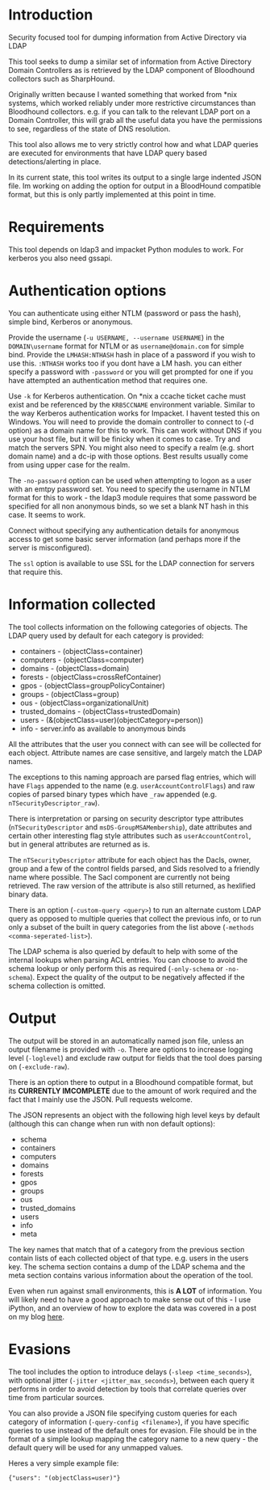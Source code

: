 # Introduction
Security focused tool for dumping information from Active Directory via LDAP

This tool seeks to dump a similar set of information from Active Directory Domain Controllers as is retrieved by the LDAP component of Bloodhound collectors such as SharpHound. 

Originally written because I wanted something that worked from *nix systems, which worked reliably under more restrictive circumstances than Bloodhound collectors. e.g. if you can talk to the relevant LDAP port on a Domain Controller, this will grab all the useful data you have the permissions to see, regardless of the state of DNS resolution.

This tool also allows me to very strictly control how and what LDAP queries are executed for environments that have LDAP query based detections/alerting in place.

In its current state, this tool writes its output to a single large indented JSON file. Im working on adding the option for output in a BloodHound compatible format, but this is only partly implemented at this point in time.

# Requirements

This tool depends on ldap3 and impacket Python modules to work. For kerberos you also need gssapi.

# Authentication options

You can authenticate using either NTLM (password or pass the hash), simple bind, Kerberos or anonymous.

Provide the username (`-u USERNAME, --username USERNAME`) in the `DOMAIN\username` format for NTLM or as `username@domain.com` for simple bind. Provide the `LMHASH:NTHASH` hash in place of a password if you wish to use this. `:NTHASH` works too if you dont have a LM hash. you can either specify a password with `-password` or you will get prompted for one if you have attempted an authentication method that requires one.

Use `-k` for Kerberos authentication. On *nix a ccache ticket cache must exist and be referenced by the `KRB5CCNAME` environment variable. Similar to the way Kerberos authentication works for Impacket. I havent tested this on Windows. You will need to provide the domain controller to connect to (-d option) as a domain name for this to work. This can work without DNS if you use your host file, but it will be finicky when it comes to case. Try and match the servers SPN.  You might also need to specify a realm (e.g. short domain name) and a dc-ip with those options. Best results usually come from using upper case for the realm.

The `-no-password` option can be used when attempting to logon as a user with an emtpy password set. You need to specify the username in NTLM format for this to work - the ldap3 module requires that some password be specified for all non anonymous binds, so we set a blank NT hash in this case. It seems to work.

Connect without specifying any authentication details for anonymous access to get some basic server information (and perhaps more if the server is misconfigured).

The `ssl` option is available to use SSL for the LDAP connection for servers that require this.


# Information collected

The tool collects information on the following categories of objects. The LDAP query used by default for each category is provided:
* containers - (objectClass=container)
* computers - (objectClass=computer)
* domains - (objectClass=domain)
* forests - (objectClass=crossRefContainer)
* gpos - (objectClass=groupPolicyContainer)
* groups - (objectClass=group)
* ous - (objectClass=organizationalUnit)
* trusted_domains - (objectClass=trustedDomain)
* users - (&(objectClass=user)(objectCategory=person))
* info - server.info as available to anonymous binds

All the attributes that the user you connect with can see will be collected for each object. Attribute names are case sensitive, and largely match the LDAP names. 

The exceptions to this naming approach are parsed flag entries, which will have `Flags` appended to the name (e.g. `userAccountControlFlags`) and raw copies of parsed binary types which have `_raw` appended (e.g. `nTSecurityDescriptor_raw`).

There is interpretation or parsing on security descriptor type attributes (`nTSecurityDescriptor` and `msDS-GroupMSAMembership`), date attributes and certain other interesting flag style attributes such as `userAccountControl`, but in general attributes are returned as is.

The `nTSecurityDescriptor` attribute for each object has the Dacls, owner, group and a few of the control fields parsed, and Sids resolved to a friendly name where possible. The Sacl component are currently not being retrieved. The raw version of the attribute is also still returned, as hexlified binary data.

There is an option (`-custom-query <query>`) to run an alternate custom LDAP query as opposed to multiple queries that collect the previous info, or to run only a subset of the built in query categories from the list above (`-methods <comma-seperated-list>`).

The LDAP schema is also queried by default to help with some of the internal lookups when parsing ACL entries. You can choose to avoid the schema lookup or only perform this as required (`-only-schema` or `-no-schema`). Expect the quality of the output to be negatively affected if the schema collection is omitted.


# Output

The output will be stored in an automatically named json file, unless an output filename is provided with `-o`. There are options to increase logging level (`-loglevel`) and exclude raw output for fields that the tool does parsing on (`-exclude-raw`).

There is an option there to output in a Bloodhound compatible format, but its **CURRENTLY IMCOMPLETE** due to the amount of work required and the fact that I mainly use the JSON. Pull requests welcome.

The JSON represents an object with the following high level keys by default (although this can change when run with non default options):
* schema
* containers
* computers
* domains
* forests
* gpos
* groups
* ous
* trusted_domains
* users
* info
* meta


The key names that match that of a category from the previous section contain lists of each collected object of that type. e.g. users in the users key. The schema section contains a dump of the LDAP schema and the meta section contains various information about the operation of the tool.

Even when run against small environments, this is **A LOT** of information. You will likely need to have a good approach to make sense out of this - I use iPython, and an overview of how to explore the data was covered in a post on my blog [here](https://thegreycorner.com/2023/08/16/iPython-for-cyber-security.html#exploring-data-by-example-active-directory).


# Evasions

The tool includes the option to introduce delays (`-sleep <time_seconds>`), with optional jitter (`-jitter <jitter_max_seconds>`), between each query it performs in order to avoid detection by tools that correlate queries over time from particular sources. 

You can also provide a JSON file specifying custom queries for each category of information (`-query-config <filename>`), if you have specific queries to use instead of the default ones for evasion. File should be in the format of a simple lookup mapping the category name to a new query - the default query will be used for any unmapped values.

Heres a very simple example file:

```
{"users": "(objectClass=user)"}
```


